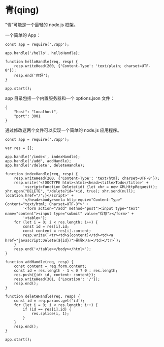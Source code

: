 # 青(qing)
“青”可能是一个最轻的 node.js 框架。

一个简单的 App：

    const app = require('./app');

    app.handle('/hello', helloHandle);

    function helloHandle(req, resp) {
        resp.writeHead(200, {'Content-Type': 'text/plain; charset=UTF-8'});
        resp.end('你好');
    }

    app.start();

app 目录包括一个内置服务器和一个 options.json 文件：

    {
        "host": "localhost",
        "port": 3001
    }

通过修改这两个文件可以实现一个简单的 node.js 应用程序。

	const app = require('./app');

	var res = [];

	app.handle('/index', indexHandle);
	app.handle('/add', addHandle);
	app.handle('/delete', deleteHandle);

	function indexHandle(req, resp) {
		resp.writeHead(200, {'Content-Type': 'text/html; charset=UTF-8'});
		resp.write('<!DOCTYPE html><html><head><title>Todo</title>' +
			'<script>function Delete(id) {let xhr = new XMLHttpRequest(); xhr.open("DELETE", "/delete?id="+id, true); xhr.send(null); location.href="/";}</script>' +
			'</head><body><meta http-equiv="Content-Type" Content="text/html; Charset=UTF-8">' +
			'<form action="/add" method="post"><input type="text" name="content"><input type="submit" value="保存"></form>' +
			'<table>');
		for (let i = 0; i < res.length; i++) {
			const id = res[i].id;
			const content = res[i].content;
			resp.write(`<tr><td>${content}</td><td><a href="javascript:Delete(${id})">删除</a></td></tr>`);
		}
		resp.end('</table></body></html>');
	}

	function addHandle(req, resp) {
		const content = req.form.content;
		const id = res.length - 1 < 0 ? 0 : res.length;
		res.push({id: id, content: content});
		resp.writeHead(301, {'Location': '/'});
		resp.end();
	}

	function deleteHandle(req, resp) {
		const id = req.params.get('id');
		for (let i = 0; i < res.length; i++) {
			if (id == res[i].id) {
				res.splice(i, 1);
			}
		}
		resp.end();
	}

	app.start();
